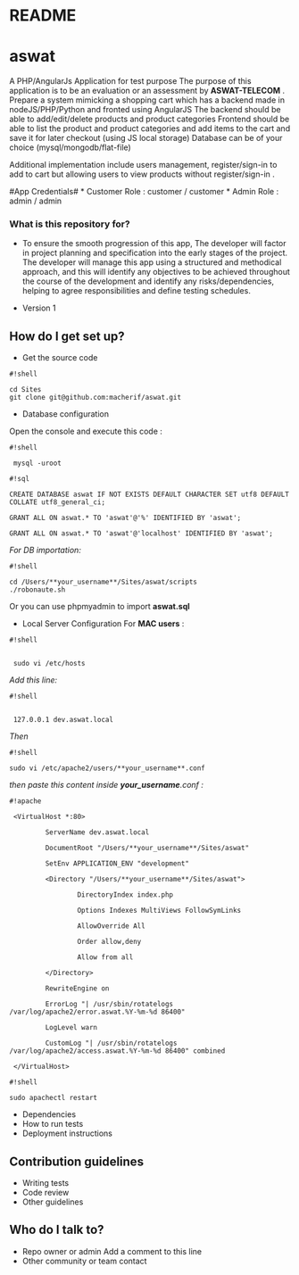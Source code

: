 
# README #
 
# aswat #
 
 A PHP/AngularJs Application for test purpose
 The	purpose of this application is to be an evaluation or an assessment by	**ASWAT-TELECOM** .
     Prepare a system mimicking a shopping cart which has a backend made in nodeJS/PHP/Python and fronted using AngularJS
    The backend should be able to add/edit/delete products and product categories
    Frontend should be able to list the product and product categories and add items to the cart and save it for later checkout (using JS local storage)
    Database can be of your choice (mysql/mongodb/flat-file)

Additional implementation include users management, register/sign-in to add to cart but allowing users to view products without register/sign-in .



#App Credentials#
	* Customer Role : customer / customer
	* Admin Role : admin / admin

### What is this repository for? ###
 
 * To	ensure the smooth progression of this app, The developer will factor in project planning and	specification into the early stages of the	project. The developer will	manage this app	using a structured and methodical approach, and this will	identify any objectives to	be achieved throughout	the course of the development and identify any	risks/dependencies,	 helping to agree responsibilities and define testing schedules.

 * Version 1
 
## How do I get set up? ##
 
* Get the source code


```
#!shell

cd Sites
git clone git@github.com:macherif/aswat.git

```


 * Database configuration
 
 Open the console and execute this code  :
 
 

```
#!shell

 mysql -uroot
```

 
 
 
```
#!sql

CREATE DATABASE aswat IF NOT EXISTS DEFAULT CHARACTER SET utf8 DEFAULT COLLATE utf8_general_ci; 
 
GRANT ALL ON aswat.* TO 'aswat'@'%' IDENTIFIED BY 'aswat';
 
GRANT ALL ON aswat.* TO 'aswat'@'localhost' IDENTIFIED BY 'aswat';
```

*For DB importation:*
 
 
```
#!shell

cd /Users/**your_username**/Sites/aswat/scripts
./robonaute.sh
```


Or you can use phpmyadmin to import **aswat.sql** 
 
 * Local Server Configuration For **MAC users** :
 
 
 
```
#!shell


 sudo vi /etc/hosts
```


 
 *Add this line:* 
 
 
```
#!shell


 127.0.0.1 dev.aswat.local
```


 *Then*
 
 

 
 
```
#!shell

sudo vi /etc/apache2/users/**your_username**.conf
```

 
 *then paste this content inside **your_username**.conf :*
 

```
#!apache

 <VirtualHost *:80>
 
         ServerName dev.aswat.local
 
         DocumentRoot "/Users/**your_username**/Sites/aswat"
 
         SetEnv APPLICATION_ENV "development"
 
         <Directory "/Users/**your_username**/Sites/aswat">
 
                 DirectoryIndex index.php
 
                 Options Indexes MultiViews FollowSymLinks
 
                 AllowOverride All
 
                 Order allow,deny
 
                 Allow from all
 
         </Directory>
 
         RewriteEngine on
 
         ErrorLog "| /usr/sbin/rotatelogs /var/log/apache2/error.aswat.%Y-%m-%d 86400"
 
         LogLevel warn
 
         CustomLog "| /usr/sbin/rotatelogs /var/log/apache2/access.aswat.%Y-%m-%d 86400" combined
 
 </VirtualHost>
```

 


```
#!shell

sudo apachectl restart
```


 
 * Dependencies
 * How to run tests
 * Deployment instructions
 
## Contribution guidelines ##
 
 * Writing tests
 * Code review
 * Other guidelines
 
## Who do I talk to? ##
 
 * Repo owner or admin
Add a comment to this line
 * Other community or team contact
